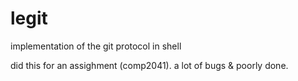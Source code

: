 # legit
implementation of the git protocol in shell

did this for an assighment (comp2041). a lot of bugs & poorly done. 

